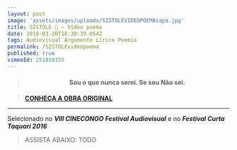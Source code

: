 ```yaml
---
layout: post
image: 'assets/images/uploads/SISTOLEVIDEOPOEMAcapa.jpg'
title: SÍSTOLE 🖤 — Vídeo poema
date: 2018-03-20T18:30:39.054Z
tags: Audiovisual Argumento Lírico Poemia
permalink: /SISTOLEvideopoema
published: true
vimeoId: 251818155
---
```


><h4><p style="text-align:center"><strong>Sou o que nunca serei. Se sou Não sei.
</strong></p></h4>

>[**CONHEÇA A OBRA ORIGINAL**](/SISTOLE)

---

Selecionado no ***VIII CINECONGO Festival Audiovisual*** e no ***Festival Curta Taquari 2016***

>ASSISTA ABAIXO:
TODO